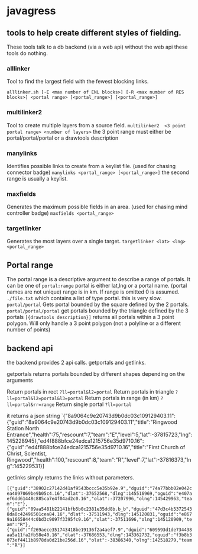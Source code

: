 # javagress
## tools to help create different styles of fielding.
These tools talk to a db backend (via a web api) without the web api these tools do nothing.

### alllinker 
Tool to find the largest field with the fewest blocking links.

`alllinker.sh [-E <max number of ENL blocks>] [-R <max number of RES blocks>] <portal range> [<portal_range>] [<portal_range>]`

### multilinker2
Tool to create multiple layers from a source field.
`multilinker2  <3 point portal range> <number of layers>`
the 3 point range must either be portal/portal/portal or a drawtools description

### manylinks
Identifies possible links to create from a keylist file. (used for chasing connector badge)
`manylinks <portal_range> [<portal_range>]`
the second range is usually a keylist.

### maxfields
Generates the maximum possible fields in an area. (used for chasing mind controller badge)
`maxfields <portal_range>`

### targetlinker
Generates the most layers over a single target. 
`targetlinker <lat> <lng> <portal_range>`

## Portal range 
The portal range is a descriptive argument to describe a range of portals.
It can be one of
`portal:range` 
portal is either lat,lng or a portal name. (portal names are not unique)
range is in km.  If range is omitted 0 is assumed.
`./file.txt`
which contains a list of type portal. this is very slow.
`portal/portal`
Gets portal bounded by the square defined by the 2 portals.
`portal/portal/portal`
get portals bounded by the triangle defined by the 3 portals
`[{drawtools description}]`
returns all portals within a 3 point polygon.  Will only handle a 3 point polygon (not a polyline or a different number of points)

## backend api

the backend provides 2 api calls. getportals and getlinks.

getportals returns portals bounded by different shapes depending on the arguments

Return portals in rect `?ll=portal&l2=portal`
Return portals in triangle `?ll=portal&l2=portal&l3=portal`
Return portals in range (in km) `?ll=portal&rr=range`
Return single portal `?ll=portal`

it returns a json string
`{"8a9064c9e20743d9b0dc03c109129403.11":{"guid":"8a9064c9e20743d9b0dc03c109129403.11","title":"Ringwood Station North Entrance","health":75,"rescount":7,"team":"E","level":5,"lat":-37815723,"lng":145228945},"ed4f888bfce24edca1215756e35d9710.16":{"guid":"ed4f888bfce24edca1215756e35d9710.16","title":"First Church of Christ, Scientist, Ringwood","health":100,"rescount":8,"team":"R","level":7,"lat":-37816373,"lng":145229531}]

getlinks simply returns the links without parameters. 

`[{"guid":"38902c27142d41af9543bccc5e35b92e.9","dguid":"74a77bbb02e042cea4097069be9b05c4.16","dlat":-37652568,"dlng":145516969,"oguid":"e407aef6dd61448c885ca7e4f04ad2c0.16","olat":-37207996,"olng":145429963,"team":"E"},{"guid":"09aa5481b22141bfb5b0c2381e35dd8b.b_b","dguid":"47d3c4b53725438da0c42496501cea84.16","dlat":-37511943,"dlng":145120831,"oguid":"e8679a16658444c0bd3c9097f3395fc9.16","olat":-37511696,"olng":145120909,"team":"R"},{"guid":"f269aece351743418be19136f2a4aef7.9","dguid":"609593d1de734438aa5a11fa2fb58e40.16","dlat":-37686553,"dlng":143362732,"oguid":"f3b8b3073ef4411b8978da0d21be256d.16","olat":-38386340,"olng":142518279,"team":"R"}]`
